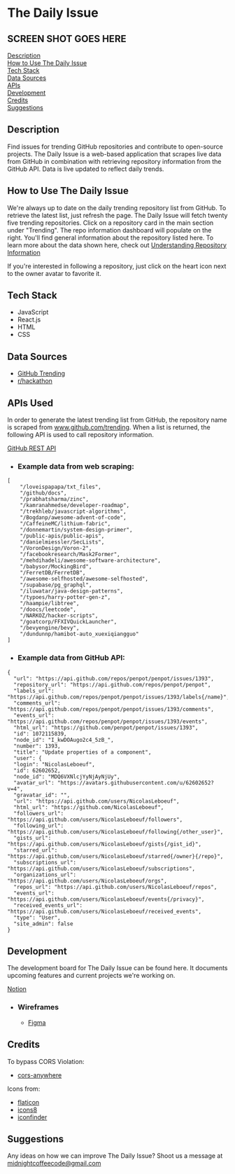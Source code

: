 # The Daily Issue

## SCREEN SHOT GOES HERE

[Description](#description)
<br>
[How to Use The Daily Issue](#how-to-use-the-daily-issue)
<br>
[Tech Stack](#tech-stack)
<br>
[Data Sources](#data-sources)
<br>
[APIs](#apis-used)
<br>
[Development](#development)
<br>
[Credits](#credits)
<br>
[Suggestions](#suggestions)

## Description

Find issues for trending GitHub repositories and contribute to open-source projects. The Daily Issue is a web-based application that scrapes live data from GitHub in combination with retrieving repository information from the GitHub API. Data is live updated to reflect daily trends.

## How to Use The Daily Issue

We're always up to date on the daily trending repository list from GitHub. To retrieve the latest list, just refresh the page. The Daily Issue will fetch twenty five trending repositories. Click on a repository card in the main section under "Trending". The repo information dashboard will populate on the right. You'll find general information about the repository listed here. To learn more about the data shown here, check out [Understanding Repository Information](#Understanding-Repository-Information)

If you're interested in following a repository, just click on the heart icon next to the owner avatar to favorite it.

## Tech Stack

- JavaScript
- React.js
- HTML
- CSS

## Data Sources

- [GitHub Trending](https://github.com/trending)
- [r/hackathon](https://www.reddit.com/r/hackathon/)

## APIs Used

In order to generate the latest trending list from GitHub, the repository name is scraped from www.github.com/trending. When a list is returned, the following API is used to call repository information.

[GitHub REST API](https://docs.github.com/en/rest)

- ### Example data from web scraping:

```
[
    "/loveispapapa/txt_files",
    "/github/docs",
    "/prabhatsharma/zinc",
    "/kamranahmedse/developer-roadmap",
    "/trekhleb/javascript-algorithms",
    "/Bogdanp/awesome-advent-of-code",
    "/CaffeineMC/lithium-fabric",
    "/donnemartin/system-design-primer",
    "/public-apis/public-apis",
    "/danielmiessler/SecLists",
    "/VoronDesign/Voron-2",
    "/facebookresearch/Mask2Former",
    "/mehdihadeli/awesome-software-architecture",
    "/babysor/MockingBird",
    "/FerretDB/FerretDB",
    "/awesome-selfhosted/awesome-selfhosted",
    "/supabase/pg_graphql",
    "/iluwatar/java-design-patterns",
    "/typoes/harry-potter-gen-z",
    "/haampie/libtree",
    "/doocs/leetcode",
    "/NARKOZ/hacker-scripts",
    "/goatcorp/FFXIVQuickLauncher",
    "/bevyengine/bevy",
    "/dundunnp/hamibot-auto_xuexiqiangguo"
]
```

- ### Example data from GitHub API:

```
{
  "url": "https://api.github.com/repos/penpot/penpot/issues/1393",
  "repository_url": "https://api.github.com/repos/penpot/penpot",
  "labels_url": "https://api.github.com/repos/penpot/penpot/issues/1393/labels{/name}",
  "comments_url": "https://api.github.com/repos/penpot/penpot/issues/1393/comments",
  "events_url": "https://api.github.com/repos/penpot/penpot/issues/1393/events",
  "html_url": "https://github.com/penpot/penpot/issues/1393",
  "id": 1072115839,
  "node_id": "I_kwDOAugo2c4_5zB_",
  "number": 1393,
  "title": "Update properties of a component",
  "user": {
  "login": "NicolasLeboeuf",
  "id": 62602652,
  "node_id": "MDQ6VXNlcjYyNjAyNjUy",
  "avatar_url": "https://avatars.githubusercontent.com/u/62602652?v=4",
  "gravatar_id": "",
  "url": "https://api.github.com/users/NicolasLeboeuf",
  "html_url": "https://github.com/NicolasLeboeuf",
  "followers_url": "https://api.github.com/users/NicolasLeboeuf/followers",
  "following_url": "https://api.github.com/users/NicolasLeboeuf/following{/other_user}",
  "gists_url": "https://api.github.com/users/NicolasLeboeuf/gists{/gist_id}",
  "starred_url": "https://api.github.com/users/NicolasLeboeuf/starred{/owner}{/repo}",
  "subscriptions_url": "https://api.github.com/users/NicolasLeboeuf/subscriptions",
  "organizations_url": "https://api.github.com/users/NicolasLeboeuf/orgs",
  "repos_url": "https://api.github.com/users/NicolasLeboeuf/repos",
  "events_url": "https://api.github.com/users/NicolasLeboeuf/events{/privacy}",
  "received_events_url": "https://api.github.com/users/NicolasLeboeuf/received_events",
  "type": "User",
  "site_admin": false
}
```

## Development

The development board for The Daily Issue can be found here. It documents upcoming features and current projects we're working on.

[Notion](https://thewangspace.notion.site/48e277dac59e46f9b8bebbaef2d71bea?v=04063f1cc9f845e1a4daa3053e5f90e0)

- ### Wireframes

  - [Figma](https://www.figma.com/file/CKjjvOEtZat49l9a3raGwO/gh-trending-issues)

## Credits

To bypass CORS Violation:

- [cors-anywhere](https://github.com/Rob--W/cors-anywhere)

Icons from:

- [flaticon](https://www.flaticon.com/)
- [icons8](icons8.com)
- [iconfinder](https://www.iconfinder.com/)

## Suggestions

Any ideas on how we can improve The Daily Issue? Shoot us a message at <midnightcoffeecode@gmail.com>
